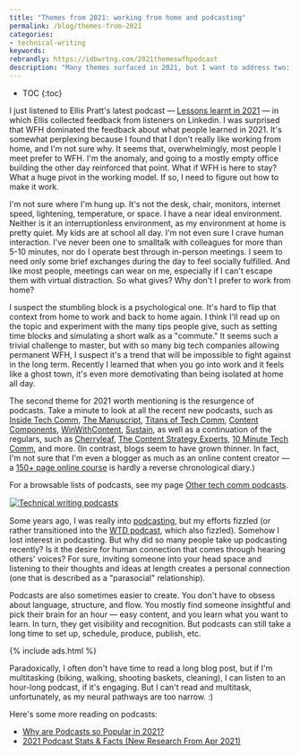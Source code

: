 ```yaml
---
title: "Themes from 2021: working from home and podcasting"
permalink: /blog/themes-from-2021
categories:
- technical-writing
keywords:
rebrandly: https://idbwrtng.com/2021themeswfhpodcast
description: "Many themes surfaced in 2021, but I want to address two: working from home and podcasting."
---
```


* TOC
{:toc}

 I just listened to Ellis Pratt's latest podcast  &mdash; [Lessons learnt in 2021](https://www.podbean.com/ew/pb-296s3-117239c) &mdash; in which Ellis collected feedback from listeners on Linkedin. I was surprised that WFH dominated the feedback about what people learned in 2021. It's somewhat perplexing because I found that I don't really like working from home, and I'm not sure why. It seems that, overwhelmingly, most people I meet prefer to WFH. I'm the anomaly, and going to a mostly empty office building the other day reinforced that point. What if WFH is here to stay? What a huge pivot in the working model. If so, I need to figure out how to make it work.

I'm not sure where I'm hung up. It's not the desk, chair, monitors, internet speed, lightening, temperature, or space. I have a near ideal environment. Neither is it an interruptionless environment, as my environment at home is pretty quiet. My kids are at school all day. I'm not even sure I crave human interaction. I've never been one to smalltalk with colleagues for more than 5-10 minutes, nor do I operate best through in-person meetings. I seem to need only some brief exchanges during the day to feel socially fulfilled. And like most people, meetings can wear on me, especially if I can't escape them with virtual distraction. So what gives? Why don't I prefer to work from home?

I suspect the stumbling block is a psychological one. It's hard to flip that context from home to work and back to home again. I think I'll read up on the topic and experiment with the many tips people give, such as setting time blocks and simulating a short walk as a "commute." It seems such a trivial challenge to master, but with so many big tech companies allowing permanent WFH, I suspect it's a trend that will be impossible to fight against in the long term. Recently I learned that when you go into work and it feels like a ghost town, it's even more demotivating than being isolated at home all day.

The second theme for 2021 worth mentioning is the resurgence of podcasts. Take a minute to look at all the recent new podcasts, such as [Inside Tech Comm](https://www.insidetechcomm.show/), [The Manuscript](https://podcasts.apple.com/podcast/the-manuscript/id1501843799), [Titans of Tech Comm](https://heretto.com/project/titans-of-tech-comm-podcast/), [Content Components](https://easydita.com/project/content-components-podcast/), [WinWithContent](https://heretto.com/win-with-content/), [Sustain](https://podcast.sustainoss.org/), as well as a continuation of the regulars, such as [Cherryleaf](https://cherryleaf.podbean.com/), [The Content Strategy Experts](https://www.scriptorium.com/category/podcast/), [10 Minute Tech Comm](https://www.stitcher.com/podcast/uah-technical-writing/10minute-tech-comm), and more. (In contrast, blogs seem to have grown thinner. In fact, I'm not sure that I'm even a blogger as much as an online content creator &mdash; a [150+ page online course](/blog/pdf-and-ebook-formats-for-api-doc-course) is hardly a reverse chronological diary.)

For a browsable lists of podcasts, see my page [Other tech comm podcasts](/technical-writing-podcasts/).

<a href="/technical-writing-podcasts/"><img style="border: 1px solid #dedede; max-width: 600px" src="https://s3.us-west-1.wasabisys.com/idbwmedia.com/images/techcommpodcastsimage.png" alt="Technical writing podcasts" /></a>

Some years ago, I was really into [podcasting](/category-podcasts/), but my efforts fizzled (or rather transitioned into the [WTD podcast](/category-wtd-podcasts/), which also fizzled). Somehow I lost interest in podcasting. But why did so many people take up podcasting recently? Is it the desire for human connection that comes through hearing others' voices? For sure, inviting someone into your head space and listening to their thoughts and ideas at length creates a personal connection (one that is described as a "parasocial" relationship).

Podcasts are also sometimes easier to create. You don't have to obsess about language, structure, and flow. You mostly find someone insightful and pick their brain for an hour &mdash; easy content, and you learn what you want to learn. In turn, they get visibility and recognition. But podcasts can still take a long time to set up, schedule, produce, publish, etc.

{% include ads.html %}

Paradoxically, I often don't have time to read a long blog post, but if I'm multitasking (biking, walking, shooting baskets, cleaning), I can listen to an hour-long podcast, if it's engaging. But I can't read and multitask, unfortunately, as my neural pathways are too narrow. :)

Here's some more reading on podcasts:
* [Why are Podcasts so Popular in 2021?](https://brandastic.com/blog/why-are-podcasts-so-popular/)
* [2021 Podcast Stats & Facts (New Research From Apr 2021)](https://www.podcastinsights.com/podcast-statistics/)
